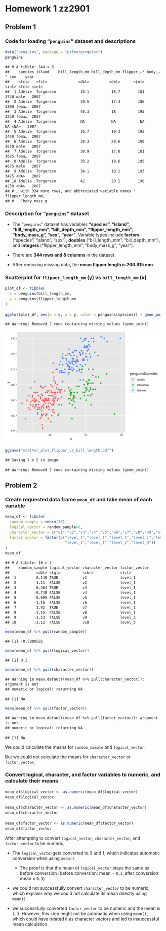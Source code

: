 Homework 1 zz2901
================

## Problem 1

### Code for loading “`penguins`” dataset and descriptions

``` r
data("penguins", package = "palmerpenguins")
penguins
```

    ## # A tibble: 344 × 8
    ##    species island    bill_length_mm bill_depth_mm flipper_…¹ body_…² sex    year
    ##    <fct>   <fct>              <dbl>         <dbl>      <int>   <int> <fct> <int>
    ##  1 Adelie  Torgersen           39.1          18.7        181    3750 male   2007
    ##  2 Adelie  Torgersen           39.5          17.4        186    3800 fema…  2007
    ##  3 Adelie  Torgersen           40.3          18          195    3250 fema…  2007
    ##  4 Adelie  Torgersen           NA            NA           NA      NA <NA>   2007
    ##  5 Adelie  Torgersen           36.7          19.3        193    3450 fema…  2007
    ##  6 Adelie  Torgersen           39.3          20.6        190    3650 male   2007
    ##  7 Adelie  Torgersen           38.9          17.8        181    3625 fema…  2007
    ##  8 Adelie  Torgersen           39.2          19.6        195    4675 male   2007
    ##  9 Adelie  Torgersen           34.1          18.1        193    3475 <NA>   2007
    ## 10 Adelie  Torgersen           42            20.2        190    4250 <NA>   2007
    ## # … with 334 more rows, and abbreviated variable names ¹​flipper_length_mm,
    ## #   ²​body_mass_g

### Description for “`penguins`” dataset

-   The “`penguins`” dataset has variables **“species”, “island”,
    “bill_length_mm”, “bill_depth_mm”, “flipper_length_mm”,
    “body_mass_g”, “sex”, “year”**. Variable types include **factors**
    (“species”, “island”, “sex”), **doubles** (“bill_length_mm”,
    “bill_depth_mm”), and **integers** (“flipper_length_mm”,
    “body_mass_g”, “year”).

-   There are **344 rows and 8 columns** in the dataset.

-   After removing missing data, the **mean flipper length is 200.915
    mm**.

### Scatterplot for `flipper_length_mm` (y) vs `bill_length_mm` (x)

``` r
plot_df <- tibble(
  x = penguins$bill_length_mm,
  y = penguins$flipper_length_mm
)

ggplot(plot_df, aes(x = x, y = y, color = penguins$species)) + geom_point()
```

    ## Warning: Removed 2 rows containing missing values (geom_point).

![](p8105_hw1_zz2901_files/figure-gfm/flipper_bill_scatterplot-1.png)<!-- -->

``` r
ggsave("scatter_plot_flipper_vs_bill_length.pdf")
```

    ## Saving 7 x 5 in image

    ## Warning: Removed 2 rows containing missing values (geom_point).

## Problem 2

### Create requested data frame `mean_df` and take mean of each variable

``` r
mean_df <- tibble(
  random_sample = rnorm(10),
  logical_vector = random_sample>0,
  character_vector = c("v1","v2","v3","v4","v5","v6","v7","v8","v9","v10"),
  factor_vector = factor(c("level_1","level_1","level_1","level_1","level_1","level_1",
                           "level_1","level_1","level_2","level_3"))
)
mean_df
```

    ## # A tibble: 10 × 4
    ##    random_sample logical_vector character_vector factor_vector
    ##            <dbl> <lgl>          <chr>            <fct>        
    ##  1         0.148 TRUE           v1               level_1      
    ##  2        -1.11  FALSE          v2               level_1      
    ##  3         0.464 TRUE           v3               level_1      
    ##  4        -0.748 FALSE          v4               level_1      
    ##  5        -0.605 FALSE          v5               level_1      
    ##  6        -1.16  FALSE          v6               level_1      
    ##  7         1.92  TRUE           v7               level_1      
    ##  8        -1.15  FALSE          v8               level_1      
    ##  9        -1.53  FALSE          v9               level_2      
    ## 10        -2.12  FALSE          v10              level_3

``` r
mean(mean_df %>% pull(random_sample))
```

    ## [1] -0.5889582

``` r
mean(mean_df %>% pull(logical_vector))
```

    ## [1] 0.3

``` r
mean(mean_df %>% pull(character_vector))
```

    ## Warning in mean.default(mean_df %>% pull(character_vector)): argument is not
    ## numeric or logical: returning NA

    ## [1] NA

``` r
mean(mean_df %>% pull(factor_vector))
```

    ## Warning in mean.default(mean_df %>% pull(factor_vector)): argument is not
    ## numeric or logical: returning NA

    ## [1] NA

We could calculate the means for `random_sample` and `logical_vector`.

But we could not calculate the means for `character_vector` or
`factor_vector`.

### Convert logical, character, and factor variables to numeric, and calculate their means

``` r
mean_df$logical_vector <- as.numeric(mean_df$logical_vector)
mean_df$logical_vector 

mean_df$character_vector <- as.numeric(mean_df$character_vector)
mean_df$character_vector

mean_df$factor_vector <- as.numeric(mean_df$factor_vector)
mean_df$factor_vector
```

After attempting to convert `logical_vector`, `character_vector`, and
`factor_vector` to be numeric,

-   The `logical_vector`gets converted to 0 and 1, which indicates
    automatic conversion when using `mean()`.

    -   The proof is that the mean of `logical_vector` stays the same as
        before conversion (before conversion: mean = `0.3`, after
        conversion: mean = `0.3`)

-   we could not successfully convert `character_vector` to be numeric,
    which explains why we could not calculate its mean direclty using
    `mean()`

-   we successfully converted `factor_vector` to be numeric and the mean
    is `1.3`. However, this step might not be automatic when using
    `mean()`, which could have treated it as character vectors and led
    to insuccessful mean calculation
